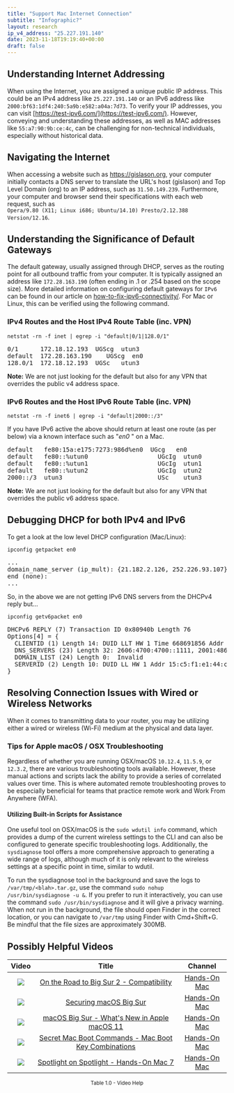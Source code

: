 ```yaml
---
title: "Support Mac Internet Connection"
subtitle: "Infographic?"
layout: research
ip_v4_address: "25.227.191.140"
date: 2023-11-18T19:19:40+00:00
draft: false
---
```


## Understanding Internet Addressing

When using the Internet, you are assigned a unique public IP address. This could be an IPv4 address like ```25.227.191.140``` or an IPv6 address like ```2000:bf63:1df4:240:5a9b:e582:a04a:7d73```. To verify your IP addresses, you can visit [https://test-ipv6.com/](https://test-ipv6.com/). However, conveying and understanding these addresses, as well as MAC addresses like ```55:a7:90:9b:ce:4c```, can be challenging for non-technical individuals, especially without historical data.
## Navigating the Internet

When accessing a website such as https://gislason.org, your computer initially contacts a DNS server to translate the URL's host (gislason) and Top Level Domain (org) to an IP address, such as ```31.50.149.239```. Furthermore, your computer and browser send their specifications with each web request, such as <br>```Opera/9.80 (X11; Linux i686; Ubuntu/14.10) Presto/2.12.388 Version/12.16```.
## Understanding the Significance of Default Gateways

The default gateway, usually assigned through DHCP, serves as the routing point for all outbound traffic from your computer. It is typically assigned an address like ```172.28.163.190``` (often ending in .1 or .254 based on the scope size). More detailed information on configuring default gateways for ```IPv6``` can be found in our article on [how-to-fix-ipv6-connectivity/](/blog/how-to-fix-ipv6-connectivity/). For Mac or Linux, this can be verified using the following command.
### IPv4 Routes and the Host IPv4 Route Table (inc. VPN)
```netstat -rn -f inet | egrep -i "default|0/1|128.0/1"```

<pre>
0/1      172.18.12.193  UGScg  utun3
default  172.28.163.190    UGScg  en0
128.0/1  172.18.12.193  UGSc   utun3</pre>

**Note:** We are not just looking for the default but also for any VPN that overrides the public v4 address space.

### IPv6 Routes and the Host IPv6 Route Table (inc. VPN)
```netstat -rn -f inet6 | egrep -i "default|2000::/3"```

If you have IPv6 active the above should return at least one route (as per below) via a known interface such as "_en0_ " on a Mac. 

<pre>
default   fe80:15a:e175:7273:986d%en0  UGcg   en0
default   fe80::%utun0                   UGcIg  utun0
default   fe80::%utun1                   UGcIg  utun1
default   fe80::%utun2                   UGcIg  utun2
2000::/3  utun3                          USc    utun3</pre>

**Note:** We are not just looking for the default but also for any VPN that overrides the public v6 address space.
<br>

## Debugging DHCP for both IPv4 and IPv6

To get a look at the low level DHCP configuration (Mac/Linux): 

```ipconfig getpacket en0```

<pre>
...
domain_name_server (ip_mult): {21.182.2.126, 252.226.93.107}
end (none):
...</pre>

So, in the above we are not getting IPv6 DNS servers from the DHCPv4 reply but...

```ipconfig getv6packet en0```

<pre>
DHCPv6 REPLY (7) Transaction ID 0x80940b Length 76
Options[4] = {
  CLIENTID (1) Length 14: DUID LLT HW 1 Time 668691856 Addr 55:a7:90:9b:ce:4c
  DNS_SERVERS (23) Length 32: 2606:4700:4700::1111, 2001:4860:4860::8844
  DOMAIN_LIST (24) Length 0:  Invalid
  SERVERID (2) Length 10: DUID LL HW 1 Addr 15:c5:f1:e1:44:c9
}</pre>




## Resolving Connection Issues with Wired or Wireless Networks
When it comes to transmitting data to your router, you may be utilizing either a wired or wireless (Wi-Fi) medium at the physical and data layer.
### Tips for Apple macOS / OSX Troubleshooting
Regardless of whether you are running OSX/macOS ```10.12.4```, ```11.5.9```, or ```12.3.2```, there are various troubleshooting tools available. However, these manual actions and scripts lack the ability to provide a series of correlated values over time. This is where automated remote troubleshooting proves to be especially beneficial for teams that practice remote work and Work From Anywhere (WFA).
#### Utilizing Built-in Scripts for Assistance
One useful tool on OSX/macOS is the ```sudo wdutil info``` command, which provides a dump of the current wireless settings to the CLI and can also be configured to generate specific troubleshooting logs. Additionally, the ```sysdiagnose``` tool offers a more comprehensive approach to generating a wide range of logs, although much of it is only relevant to the wireless settings at a specific point in time, similar to wdutil.

To run the sysdiagnose tool in the background and save the logs to ```/var/tmp/<blah>.tar.gz```, use the command ```sudo nohup /usr/bin/sysdiagnose -u &```. If you prefer to run it interactively, you can use the command ```sudo /usr/bin/sysdiagnose``` and it will give a privacy warning. When not run in the background, the file should open Finder in the correct location, or you can navigate to ```/var/tmp``` using Finder with Cmd+Shift+G. Be mindful that the file sizes are approximately 300MB.
## Possibly Helpful Videos

<link href="/plugins/lity/css/lity.min.css" rel="stylesheet">
<script src="/plugins/lity/js/lity.min.js"></script>
<div class="table1-start"></div>

|Video | Title | Channel |
| :---: | :---: | :---: |
|<a href="https://www.youtube.com/watch?v=HEbK-Tignuc" data-lity><img src="https://i.ytimg.com/vi/HEbK-Tignuc/default.jpg" class="img-fluid"></a>|<a href="https://www.youtube.com/watch?v=HEbK-Tignuc" data-lity>On the Road to Big Sur 2 - Compatibility</a>|<a target="_blank" href="https://www.youtube.com/channel/UCg43DP8MdHVcl4rFK_delBg" >Hands-On Mac</a>|
|<a href="https://www.youtube.com/watch?v=7KdhJimuhNw" data-lity><img src="https://i.ytimg.com/vi/7KdhJimuhNw/default.jpg" class="img-fluid"></a>|<a href="https://www.youtube.com/watch?v=7KdhJimuhNw" data-lity>Securing macOS Big Sur</a>|<a target="_blank" href="https://www.youtube.com/channel/UCg43DP8MdHVcl4rFK_delBg" >Hands-On Mac</a>|
|<a href="https://www.youtube.com/watch?v=JMKi6o9kaZI" data-lity><img src="https://i.ytimg.com/vi/JMKi6o9kaZI/default.jpg" class="img-fluid"></a>|<a href="https://www.youtube.com/watch?v=JMKi6o9kaZI" data-lity>macOS Big Sur - What&#39;s New in Apple macOS 11</a>|<a target="_blank" href="https://www.youtube.com/channel/UCg43DP8MdHVcl4rFK_delBg" >Hands-On Mac</a>|
|<a href="https://www.youtube.com/watch?v=VwNYWAxHCgM" data-lity><img src="https://i.ytimg.com/vi/VwNYWAxHCgM/default.jpg" class="img-fluid"></a>|<a href="https://www.youtube.com/watch?v=VwNYWAxHCgM" data-lity>Secret Mac Boot Commands - Mac Boot Key Combinations</a>|<a target="_blank" href="https://www.youtube.com/channel/UCg43DP8MdHVcl4rFK_delBg" >Hands-On Mac</a>|
|<a href="https://www.youtube.com/watch?v=RslZ4W1EPqk" data-lity><img src="https://i.ytimg.com/vi/RslZ4W1EPqk/default.jpg" class="img-fluid"></a>|<a href="https://www.youtube.com/watch?v=RslZ4W1EPqk" data-lity>Spotlight on Spotlight - Hands-On Mac 7</a>|<a target="_blank" href="https://www.youtube.com/channel/UCg43DP8MdHVcl4rFK_delBg" >Hands-On Mac</a>|

<center><small>Table 1.0 - Video Help</small></center>
 <br>
<div class="table1-end"></div>
<script type="text/javascript">
(function() {
    $('div.table1-start').nextUntil('div.table1-end', 'table').addClass('table thead-dark table-striped table-responsive rounded').attr('id', 't1');
    $('#t1').find('thead').addClass('thead-dark');
})();
</script>
